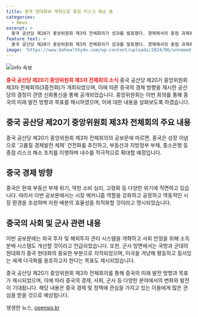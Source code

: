 ```yaml
---
title: 중국 현대화와 개혁으로 중점 리스크 해소 중
categories:
  - News
excerpt: >
  중국 공산당 제20기 중앙위원회 제3차 전체회의가 성과를 발표했다. 경제에서의 중점 과제와 긴급 조치, 국방 및 외교 정책 등이 주요내용이다. 당의 장기적 목표로는 2029년 건국 80주년까지 중요 개혁을, 2035년까지 높은 수준의 사회주의 시장경제체제 구축을 제시했다. 중국 경제의 현 상황과 과제에 대해 다루며, 범용적인 현대화 및 결정적 역할을 제공하는 시장 메커니즘을 강화하는 방향으로 전반적인 내용이 내포되어 있다. 사회적 분야와 군사적 측면에서도 발전 방향이 제시되었으며, 외국인 투자와 소득 분배 시스템 향상, 외부 환경 조성을 포함한 외교 정책이 강조되었다. 이번 회의 결과는 기존 정책을 재확인하는 데 그치지 않고, 향후 중국의 발전 방향을 짚어 주는 중요한 신호가 되었다.
feature_text: >
  중국 공산당 제20기 중앙위원회 제3차 전체회의가 성과를 발표했다. 경제에서의 중점 과제와 긴급 조치, 국방 및 외교 정책 등이 주요내용이다. 당의 장기적 목표로는 2029년 건국 80주년까지 중요 개혁을, 2035년까지 높은 수준의 사회주의 시장경제체제 구축을 제시했다. 중국 경제의 현 상황과 과제에 대해 다루며, 범용적인 현대화 및 결정적 역할을 제공하는 시장 메커니즘을 강화하는 방향으로 전반적인 내용이 내포되어 있다. 사회적 분야와 군사적 측면에서도 발전 방향이 제시되었으며, 외국인 투자와 소득 분배 시스템 향상, 외부 환경 조성을 포함한 외교 정책이 강조되었다. 이번 회의 결과는 기존 정책을 재확인하는 데 그치지 않고, 향후 중국의 발전 방향을 짚어 주는 중요한 신호가 되었다.
image: 'https://www.behealthy4u.com/wp-content/uploads/2024/06/unnamed-file.png'
---
```


<p><img src="https://www.behealthy4u.com/wp-content/uploads/2024/06/unnamed-file.png" alt="info 속보" /></p>

<p><b><span style="color: #ee2323;">중국 공산당 제20기 중앙위원회 제3차 전체회의 소식</span></b>
중국 공산당 제20기 중앙위원회 제3차 전체회의(3중전회)가 개최되었으며, 이에 따른 중국의 경제 방향을 제시한 공산당의 결정이 관영 신화통신을 통해 공개되었습니다. 중앙위원회는 이번 회의를 통해 중국의 미래 발전 방향과 목표를 제시하였으며, 이에 대한 내용을 살펴보도록 하겠습니다.</p>

<h2 data-ke-size="size26">중국 공산당 제20기 중앙위원회 제3차 전체회의 주요 내용</h2>

<p>중국 공산당 제20기 중앙위원회 제3차 전체회의의 공보문에 따르면, 중국은 성장 이념으로 '고품질 경제발전 체제' 건전화를 추진하고, 부동산과 지방정부 부채, 중소은행 등 중점 리스크 해소 조치를 이행하며 내수를 적극적으로 확대할 예정입니다.</p>

<h2 data-ke-size="size26">중국 경제 방향</h2>

<p>중국은 현재 부동산 부채 위기, 약한 소비 심리, 고령화 등 다양한 위기에 직면하고 있습니다. 따라서 이번 공보문에서는 시장 메커니즘 역할을 강화하고 공정하고 역동적인 시장 환경을 조성하며 자원 배분의 효율성을 최적화할 것이라고 명시되었습니다.</p>

<h2 data-ke-size="size26">중국의 사회 및 군사 관련 내용</h2>

<p>이번 공보문에는 외국 투자 및 해외투자 관리 시스템을 개혁하고 사회 안정을 위해 소득 분배 시스템도 개선할 것이라고 언급되었습니다. 또한, 군사 방면에서는 국방과 군대의 현대화가 중국 현대화의 중요한 부분으로 지적되었으며, 미국을 겨냥해 평등하고 질서있는 세계 다극화를 옹호하고자 한다는 목표도 제시되었습니다.</p>

<p>중국 공산당 제20기 중앙위원회 제3차 전체회의를 통해 중국의 미래 발전 방향과 목표가 제시되었으며, 이에 따라 중국의 경제, 사회, 군사 등 다양한 분야에서의 변화와 발전이 기대됩니다. 해당 내용은 중국 경제 및 정책에 관심을 가지고 있는 이들에게 많은 관심을 받을 것으로 예상됩니다.</p>
생생한 뉴스, <a href="https://opensis.kr" rel="dofollow">opensis.kr</a>


